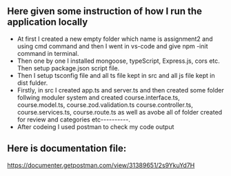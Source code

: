 ## Here given some instruction of how I run the application locally

- At first I created a new empty folder which name is assignment2 and using cmd command and then I went in vs-code and give npm -init command in terminal.
- Then one by one I installed mongoose, typeScript, Express.js, cors etc. Then setup package.json script file.
- Then I setup tsconfig file and all ts file kept in src and all js file kept in dist fulder.
- Firstly, in src I created app.ts and server.ts and then created some folder follwing moduler system and created course.interface.ts, course.model.ts, course.zod.validation.ts course.controller.ts, course.services.ts, course.route.ts as well as avobe all of folder created for review and categories etc----------.
- After codeing I used postman to check my code output

## Here is documentation file:

https://documenter.getpostman.com/view/31389651/2s9YkuYd7H
